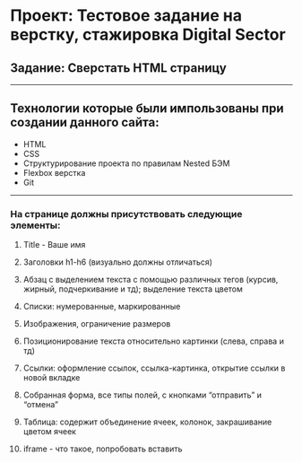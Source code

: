 # Проект: **Тестовое задание на верстку, стажировка Digital Sector**
## Задание: Сверстать HTML страницу
----
## Технологии которые были импользованы при создании данного сайта: 
* HTML
* CSS
* Структурирование проекта по правилам Nested БЭМ
* Flexbox верстка
* Git 
-----
### На странице должны присутствовать следующие элементы:
1. Title - Ваше имя 

2. Заголовки h1-h6 (визуально должны отличаться)

3. Абзац с выделением текста с помощью различных тегов (курсив, жирный, подчеркивание и тд); выделение текста цветом

4. Списки: нумерованные, маркированные 

5. Изображения, ограничение размеров

6. Позиционирование текста относительно картинки (слева, справа и тд)

7. Ссылки: оформление ссылок, ссылка-картинка, открытие ссылки в новой вкладке

8. Собранная форма, все типы полей, с кнопками “отправить” и “отмена”

9. Таблица: содержит объединение ячеек, колонок, закрашивание цветом ячеек

10. iframe - что такое, попробовать вставить

